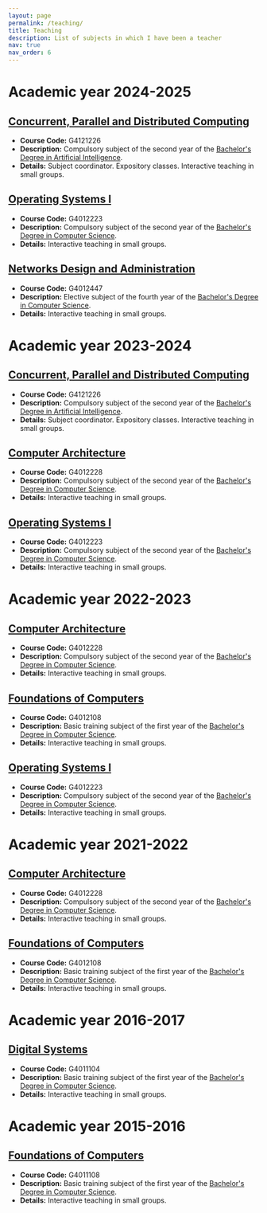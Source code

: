 ```yaml
---
layout: page
permalink: /teaching/
title: Teaching
description: List of subjects in which I have been a teacher
nav: true
nav_order: 6
---
```

# Academic year 2024-2025

## [Concurrent, Parallel and Distributed Computing](https://www.usc.gal/en/studies/degrees/engineering-and-architecture/artificial-intelligence-deegree/20242025/concurrent-parallel-and-distributed-programming-18814-17965-2-102273)

- **Course Code:** G4121226 
- **Description:** Compulsory subject of the second year of the [Bachelor's Degree in Artificial Intelligence](https://www.usc.gal/en/studies/degrees/engineering-and-architecture/artificial-intelligence-deegree). 
- **Details:** Subject coordinator. Expository classes. Interactive teaching in small groups. 


## [Operating Systems I](https://www.usc.gal/en/studies/degrees/engineering-and-architecture/computer-science-degree/20242025/operating-systems-17632-16883-2-98044)

- **Course Code:** G4012223
- **Description:** Compulsory subject of the second year of the [Bachelor's Degree in Computer Science](https://www.usc.gal/en/studies/degrees/engineering-and-architecture/computer-science-degree).
- **Details:** Interactive teaching in small groups. 

## [Networks Design and Administration](https://www.usc.gal/en/studies/degrees/engineering-and-architecture/computer-science-degree/20242025/networks-design-and-administration-17633-16884-3-98098)

- **Course Code:** G4012447 
- **Description:** Elective subject of the fourth year of the [Bachelor's Degree in Computer Science](https://www.usc.gal/en/studies/degrees/engineering-and-architecture/computer-science-degree).
- **Details:** Interactive teaching in small groups. 

# Academic year 2023-2024

## [Concurrent, Parallel and Distributed Computing](https://www.usc.gal/en/studies/degrees/engineering-and-architecture/artificial-intelligence-deegree/20232024/concurrent-parallel-and-distributed-programming-18814-17965-2-102273)

- **Course Code:** G4121226 
- **Description:** Compulsory subject of the second year of the [Bachelor's Degree in Artificial Intelligence](https://www.usc.gal/en/studies/degrees/engineering-and-architecture/artificial-intelligence-deegree). 
- **Details:** Subject coordinator. Expository classes. Interactive teaching in small groups. 


## [Computer Architecture](https://www.usc.gal/en/studies/degrees/engineering-and-architecture/computer-science-degree/20232024/computer-architecture-17632-16883-2-98049)

- **Course Code:** G4012228
- **Description:** Compulsory subject of the second year of the [Bachelor's Degree in Computer Science](https://www.usc.gal/en/studies/degrees/engineering-and-architecture/computer-science-degree).
- **Details:** Interactive teaching in small groups. 

## [Operating Systems I](https://www.usc.gal/en/studies/degrees/engineering-and-architecture/computer-science-degree/20232024/operating-systems-17632-16883-2-98044)

- **Course Code:** G4012223
- **Description:** Compulsory subject of the second year of the [Bachelor's Degree in Computer Science](https://www.usc.gal/en/studies/degrees/engineering-and-architecture/computer-science-degree).
- **Details:** Interactive teaching in small groups. 

# Academic year 2022-2023

## [Computer Architecture](https://www.usc.gal/en/studies/degrees/engineering-and-architecture/computer-science-degree/20222023/computer-architecture-17632-16883-2-98049)

- **Course Code:** G4012228
- **Description:** Compulsory subject of the second year of the [Bachelor's Degree in Computer Science](https://www.usc.gal/en/studies/degrees/engineering-and-architecture/computer-science-degree).
- **Details:** Interactive teaching in small groups. 

## [Foundations of Computers](https://www.usc.gal/en/studies/degrees/engineering-and-architecture/computer-science-degree/20222023/foundations-computers-17631-16882-11-98037)

- **Course Code:** G4012108
- **Description:** Basic training subject of the first year of the [Bachelor's Degree in Computer Science](https://www.usc.gal/en/studies/degrees/engineering-and-architecture/computer-science-degree).
- **Details:** Interactive teaching in small groups. 

## [Operating Systems I](https://www.usc.gal/en/studies/degrees/engineering-and-architecture/computer-science-degree/20222023/operating-systems-17632-16883-2-98044)

- **Course Code:** G4012223
- **Description:** Compulsory subject of the second year of the [Bachelor's Degree in Computer Science](https://www.usc.gal/en/studies/degrees/engineering-and-architecture/computer-science-degree).
- **Details:** Interactive teaching in small groups. 



# Academic year 2021-2022

## [Computer Architecture](https://www.usc.gal/en/studies/degrees/engineering-and-architecture/computer-science-degree/20212022/computer-architecture-17632-16883-2-98049)

- **Course Code:** G4012228
- **Description:** Compulsory subject of the second year of the [Bachelor's Degree in Computer Science](https://www.usc.gal/en/studies/degrees/engineering-and-architecture/computer-science-degree).
- **Details:** Interactive teaching in small groups. 

## [Foundations of Computers](https://www.usc.gal/en/studies/degrees/engineering-and-architecture/computer-science-degree/20212022/foundations-computers-17631-16882-11-98037)

- **Course Code:** G4012108
- **Description:** Basic training subject of the first year of the [Bachelor's Degree in Computer Science](https://www.usc.gal/en/studies/degrees/engineering-and-architecture/computer-science-degree).
- **Details:** Interactive teaching in small groups. 

# Academic year 2016-2017

## [Digital Systems](https://www.usc.gal/en/studies/degrees/engineering-and-architecture/computer-science-degree/20162017/digital-systems-17631-16882-11-98033)

- **Course Code:** G4011104
- **Description:** Basic training subject of the first year of the [Bachelor's Degree in Computer Science](https://www.usc.gal/en/studies/degrees/engineering-and-architecture/computer-science-degree).
- **Details:** Interactive teaching in small groups. 

# Academic year 2015-2016

## [Foundations of Computers](https://www.usc.gal/en/studies/degrees/engineering-and-architecture/computer-science-degree/20232024/foundations-computers-17631-16882-11-98037)

- **Course Code:** G4011108
- **Description:** Basic training subject of the first year of the [Bachelor's Degree in Computer Science](https://www.usc.gal/en/studies/degrees/engineering-and-architecture/computer-science-degree).
- **Details:** Interactive teaching in small groups. 







